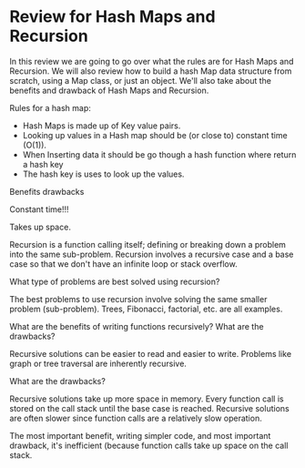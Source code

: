 # Review for Hash Maps and Recursion
In this review we are going to go over what the rules are for Hash Maps and Recursion. We will also review how to build a hash Map data structure from scratch, using a Map class, or just an object. We'll also take about the benefits and drawback of Hash Maps and Recursion.

Rules for a hash map:

* Hash Maps is made up of Key value pairs.
* Looking up values in a Hash map should be (or close to) constant time (O(1)).
* When Inserting data it should be go though a hash function where return a hash key
* The hash key is uses to look up the values.

Benefits drawbacks

Constant time!!!

Takes up space.

Recursion is a function calling itself; defining or breaking down a problem into the same sub-problem. Recursion involves a recursive case and a base case so that we don't have an infinite loop or stack overflow.

What type of problems are best solved using recursion?

The best problems to use recursion involve solving the same smaller problem (sub-problem). Trees, Fibonacci, factorial, etc. are all examples. 

What are the benefits of writing functions recursively? What are the drawbacks?

Recursive solutions can be easier to read and easier to write.
Problems like graph or tree traversal are inherently recursive.

What are the drawbacks?

Recursive solutions take up more space in memory. 
Every function call is stored on the call stack until the base case is reached.
Recursive solutions are often slower since function calls are a relatively slow operation.

The most important benefit, writing simpler code, and most important drawback, it's inefficient (because function calls take up space on the call stack.